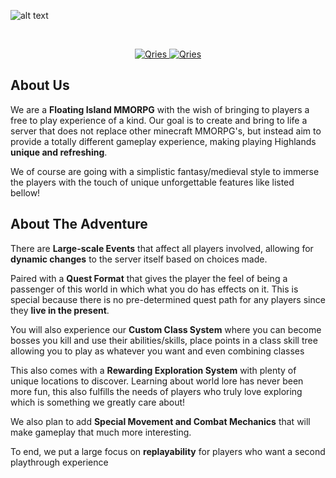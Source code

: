 ![alt text](https://cdn.discordapp.com/attachments/624405523948765184/929258052778086420/highlandslogo2.png)
<!DOCTYPE html>
<html>
   <head>
   </head>
   <body>
      <br>
      <a href="https://discord.gg/WygcPk4">
      <p align="center">
         <img alt="Qries" src="https://img.shields.io/badge/Discord-Join%20Us!-5865F2?style=for-the-badge" style="max-width: 100%;">
      </a>
      <a href="http://144.217.61.241:8100/#enveat:404:92:-87:0:-1.57:1.57:0:0:free">
         <img alt="Qries" src="https://img.shields.io/badge/Interactive%203D%20Map-Bluemap-0065cc?style=for-the-badge" style="max-width: 100%;">
      </p>
      </a>
   </body>
</html>

<h2 align="left">
   About Us
</h2>

We are a **Floating Island MMORPG** with the wish of bringing to players a free to play experience of a kind. Our goal is to create and bring to life a server that does not replace other minecraft MMORPG's, but instead aim to provide a totally different gameplay experience, making playing Highlands **unique and refreshing**.

We of course are going with a simplistic fantasy/medieval style to immerse the players with the touch of unique unforgettable features like listed bellow!

<h2 align="left">
   About The Adventure
</h2>

There are **Large-scale Events** that affect all players involved, allowing for **dynamic changes** to the server itself based on choices made.
   
Paired with a **Quest Format** that gives the player the feel of being a passenger of this world in which what you do has effects on it. This is special because there is no pre-determined quest path for any players since they **live in the present**.
   
You will also experience our **Custom Class System** where you can become bosses you kill and use their abilities/skills, place points in a class skill tree allowing you to play as whatever you want and even combining classes
   
This also comes with a **Rewarding Exploration System** with plenty of unique locations to discover. Learning about world lore has never been more fun, this also fulfills the needs of players who truly love exploring which is something we greatly care about!
   
We also plan to add **Special Movement and Combat Mechanics** that will make gameplay that much more interesting.
   
To end, we put a large focus on **replayability** for players who want a second playthrough experience
